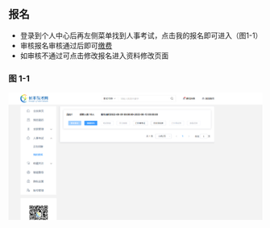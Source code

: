 ## 报名 <!-- {docsify-ignore} -->

- 登录到个人中心后再左侧菜单找到人事考试，点击我的报名即可进入（图1-1）
- 审核报名审核通过后即可<a href="/doc/#/pc/regin/examPay">缴费</a>
- 如审核不通过可点击修改报名进入资料修改页面
### 图 1-1<!-- {docsify-ignore} -->

![1-1](images/e-3-1.png)
